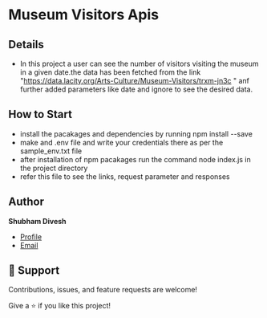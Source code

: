 # Museum Visitors Apis

## Details

- In this project a user can see the number of visitors visiting the museum in a given date.the data has been fetched from the link "https://data.lacity.org/Arts-Culture/Museum-Visitors/trxm-jn3c " anf further added parameters like date and ignore to see the desired data.


## How to Start

- install the pacakages and dependencies by running npm install --save
- make and .env file and write your credentials there as per the sample_env.txt file
- after installation of npm pacakages run the command node index.js in the project directory
- refer this file to see the links, request parameter and responses

## Author

**Shubham Divesh**

- [Profile](https://github.com/diveshshubham "Shubham Divesh")
- [Email](mailto:divesh.shubham@gmail.com?subject=Hi "Hi!")


## 🤝 Support

Contributions, issues, and feature requests are welcome!

Give a ⭐️ if you like this project!
